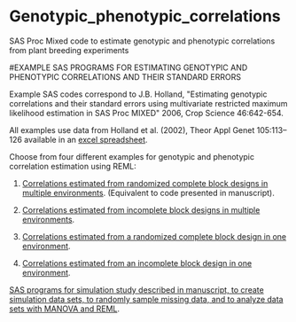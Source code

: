 # Genotypic_phenotypic_correlations
SAS Proc Mixed code to estimate genotypic and phenotypic correlations from plant breeding experiments

#EXAMPLE SAS PROGRAMS FOR ESTIMATING GENOTYPIC AND PHENOTYPIC CORRELATIONS AND THEIR STANDARD ERRORS
 
Example SAS codes correspond to J.B. Holland, "Estimating genotypic correlations and their standard errors using multivariate restricted maximum likelihood estimation in SAS Proc MIXED" 2006, Crop Science 46:642-654. 

All examples use data from Holland et al. (2002), Theor Appl Genet 105:113–126 available in an [excel spreadsheet](DataForCorrelationPrograms.xls).

Choose from four different examples for genotypic and phenotypic correlation estimation using REML:

1. [Correlations estimated from randomized complete block designs in multiple environments](REMLCorrMultiRCBD.sas). (Equivalent to code presented in manuscript).

2. [Correlations estimated from incomplete block designs in multiple environments](REMLCorrMultiLattice.sas).

3. [Correlations estimated from a randomized complete block design in one environment](REMLCorr1EnvRCBD.sas).

4. [Correlations estimated from an incomplete block design in one environment](REMLCorr1EnvLattice.sas).

[SAS programs for simulation study described in manuscript, to create simulation data sets, to randomly sample missing data, and to analyze data sets with MANOVA and REML](Simulation_codes).
